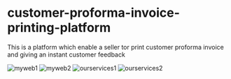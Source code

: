 # customer-proforma-invoice-printing-platform
This is a platform which enable a seller tor print customer proforma invoice and giving an instant customer feedback

![myweb1](https://user-images.githubusercontent.com/52234785/89179938-72259680-d599-11ea-9f77-00b81bf32a7c.PNG)
![myweb2](https://user-images.githubusercontent.com/52234785/89180113-c0d33080-d599-11ea-93c8-18f53e06d0ba.PNG)
![ourservices1](https://user-images.githubusercontent.com/52234785/89180223-ff68eb00-d599-11ea-995d-68b40b205919.PNG)
![ourservices2](https://user-images.githubusercontent.com/52234785/89180357-4f47b200-d59a-11ea-8022-e7c8569c88a9.PNG)


